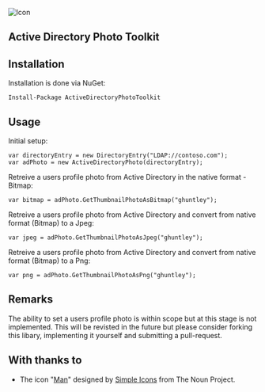 ![Icon](https://i.imgur.com/MJITwBP.png)
## Active Directory Photo Toolkit

## Installation

Installation is done via NuGet:

    Install-Package ActiveDirectoryPhotoToolkit

## Usage

Initial setup:

    var directoryEntry = new DirectoryEntry("LDAP://contoso.com");
    var adPhoto = new ActiveDirectoryPhoto(directoryEntry);

Retreive a users profile photo from Active Directory in the native format - Bitmap:

    var bitmap = adPhoto.GetThumbnailPhotoAsBitmap("ghuntley");

Retreive a users profile photo from Active Directory and convert from native format (Bitmap) to a Jpeg:

    var jpeg = adPhoto.GetThumbnailPhotoAsJpeg("ghuntley");

Retreive a users profile photo from Active Directory and convert from native format (Bitmap) to a Png:

    var png = adPhoto.GetThumbnailPhotoAsPng("ghuntley");

## Remarks

The ability to set a users profile photo is within scope but at this stage is not implemented. This will be revisted in the future but please consider forking this libary, implementing it yourself and submitting a pull-request.

## With thanks to
* The icon "<a href="http://thenounproject.com/term/man/32098/" target="_blank">Man</a>" designed by <a href="http://thenounproject.com/SimpleIcons" target="_blank">Simple Icons</a> from The Noun Project.
